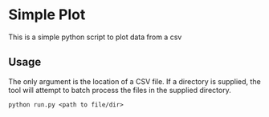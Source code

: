 # Simple Plot

This is a simple python script to plot data from a csv 

## Usage

The only argument is the location of a CSV file. If a directory is supplied, the tool will attempt to batch process the files in the supplied directory. 

```
python run.py <path to file/dir> 
```

